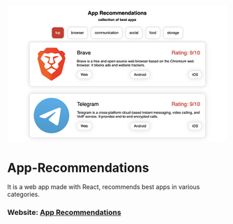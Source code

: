 ![App-Recommendations](images/ar.jpg)

# App-Recommendations

It is a web app made with React, recommends best apps in various categories.

### Website: [App Recommendations](https://t2kwj.csb.app/)
